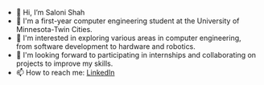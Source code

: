 - 👋 Hi, I’m Saloni Shah
- 🌱 I'm a first-year computer engineering student at the University of Minnesota-Twin Cities.
- 👀 I'm interested in exploring various areas in computer engineering, from software development to hardware and robotics.
- 💞️ I'm looking forward to participating in internships and collaborating on projects to improve my skills.
- 📫 How to reach me: [LinkedIn](https://www.linkedin.com/in/saloni-shah-74a687221/)

<!---
SalShah20/SalShah20 is a ✨ special ✨ repository because its `README.md` (this file) appears on your GitHub profile.
You can click the Preview link to take a look at your changes.
--->
